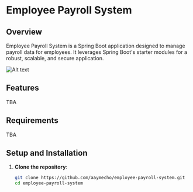 # Employee Payroll System

## Overview

Employee Payroll System is a Spring Boot application designed to manage payroll data for employees. It leverages Spring Boot's starter modules for a robust, scalable, and secure application.

![Alt text](https://i.imgur.com/foAdM5g.png)


## Features

TBA

## Requirements

TBA

## Setup and Installation

1. **Clone the repository**:
   ```bash
   git clone https://github.com/aaymecho/employee-payroll-system.git
   cd employee-payroll-system
